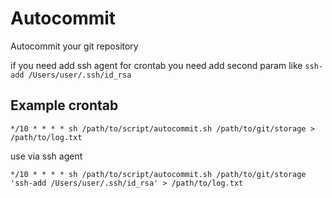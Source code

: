 # Autocommit

Autocommit your git repository

if you need add ssh agent for crontab you need add second param like `ssh-add /Users/user/.ssh/id_rsa`

## Example crontab

`*/10 * * * * sh /path/to/script/autocommit.sh /path/to/git/storage > /path/to/log.txt`

use via ssh agent

`*/10 * * * * sh /path/to/script/autocommit.sh /path/to/git/storage 'ssh-add /Users/user/.ssh/id_rsa' > /path/to/log.txt`